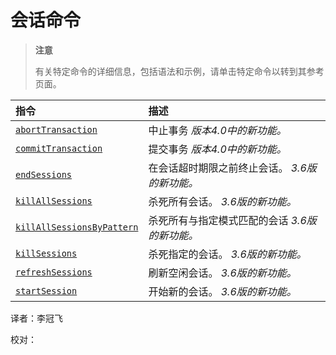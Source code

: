 # 会话命令

> **注意**
>
> 有关特定命令的详细信息，包括语法和示例，请单击特定命令以转到其参考页面。

| 指令 | 描述 |
| :--- | :--- |
| [`abortTransaction`](sessions-commands.md) | 中止事务 _版本4.0中的新功能。_ |
| [`commitTransaction`](sessions-commands.md) | 提交事务 _版本4.0中的新功能。_ |
| [`endSessions`](sessions-commands.md) | 在会话超时期限之前终止会话。 _3.6版的新功能。_ |
| [`killAllSessions`](sessions-commands.md) | 杀死所有会话。 _3.6版的新功能。_ |
| [`killAllSessionsByPattern`](sessions-commands.md) | 杀死所有与指定模式匹配的会话 _3.6版的新功能。_ |
| [`killSessions`](sessions-commands.md) | 杀死指定的会话。 _3.6版的新功能。_ |
| [`refreshSessions`](sessions-commands.md) | 刷新空闲会话。 _3.6版的新功能。_ |
| [`startSession`](sessions-commands.md) | 开始新的会话。 _3.6版的新功能。_ |

译者：李冠飞

校对：

